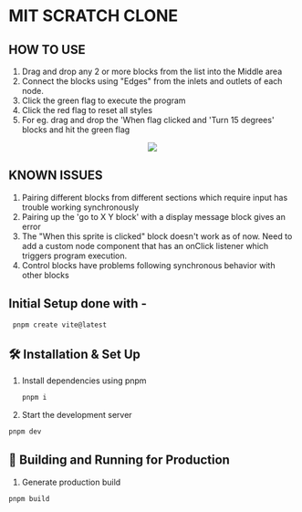# MIT SCRATCH CLONE

## HOW TO USE

1. Drag and drop any 2 or more blocks from the list into the Middle area
2. Connect the blocks using "Edges" from the inlets and outlets of each node.
3. Click the green flag to execute the program
4. Click the red flag to reset all styles
5. For eg. drag and drop the 'When flag clicked and 'Turn 15 degrees' blocks and hit the green flag

<p align="center">
    <img src="https://ik.imagekit.io/36athv2v82c8/Screenshot_2023-06-27_093058_lUPUdLxz2.png?updatedAt=1687838475015" />
</p>

## KNOWN ISSUES

1. Pairing different blocks from different sections which require input has trouble working synchronously
2. Pairing up the 'go to X Y block' with a display message block gives an error
3. The "When this sprite is clicked" block doesn't work as of now. Need to add a custom node component that has an onClick listener which triggers program execution.
4. Control blocks have problems following synchronous behavior with other blocks

## Initial Setup done with -

```sh
 pnpm create vite@latest
```

## 🛠 Installation & Set Up

1. Install dependencies using pnpm

   ```sh
   pnpm i
   ```

2. Start the development server

```sh
pnpm dev
```

## 🚀 Building and Running for Production

1. Generate production build

```sh
pnpm build
```
